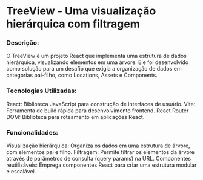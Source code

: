 # TreeView - Uma visualização hierárquica com filtragem
### Descrição:

O TreeView é um projeto React que implementa uma estrutura de dados hierárquica, visualizando elementos em uma árvore. Ele foi desenvolvido como solução para um desafio que exigia a organização de dados em categorias pai-filho, como Locations, Assets e Components.

### Tecnologias Utilizadas:

React: Biblioteca JavaScript para construção de interfaces de usuário.
Vite: Ferramenta de build rápida para desenvolvimento frontend.
React Router DOM: Biblioteca para roteamento em aplicações React.

### Funcionalidades:

Visualização hierárquica: Organiza os dados em uma estrutura de árvore, com elementos pai e filho.
Filtragem: Permite filtrar os elementos da árvore através de parâmetros de consulta (query params) na URL.
Componentes reutilizáveis: Emprega componentes React para criar uma estrutura modular e escalável.
